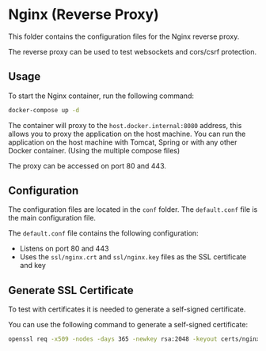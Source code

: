 # Nginx (Reverse Proxy)

This folder contains the configuration files for the Nginx reverse proxy.

The reverse proxy can be used to test websockets and cors/csrf protection.

## Usage

To start the Nginx container, run the following command:

```bash
docker-compose up -d
```

The container will proxy to the `host.docker.internal:8080` address, this allows you to proxy the application on the host machine. 
You can run the application on the host machine with Tomcat, Spring or with any other Docker container. (Using the multiple compose files)

The proxy can be accessed on port 80 and 443.

## Configuration

The configuration files are located in the `conf` folder. The `default.conf` file is the main configuration file.

The `default.conf` file contains the following configuration:

- Listens on port 80 and 443
- Uses the `ssl/nginx.crt` and `ssl/nginx.key` files as the SSL certificate and key

## Generate SSL Certificate

To test with certificates it is needed to generate a self-signed certificate.

You can use the following command to generate a self-signed certificate:

```bash
openssl req -x509 -nodes -days 365 -newkey rsa:2048 -keyout certs/nginx.key -out certs/nginx.crt
```
